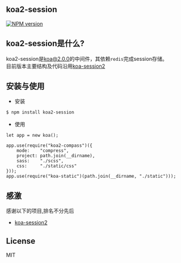 ## koa2-session  
[![NPM version][npm-image]][npm-url]
  
  
## koa2-session是什么?

koa2-session是[koa@2.0.0](https://github.com/koajs/koa)的中间件，其依赖`redis`完成session存储。  
目前版本主要结构及代码沿用[koa-session2](https://github.com/Secbone/koa-session2)

## 安装与使用

- 安装
```bash
$ npm install koa2-session
```

- 使用
```node
let app = new koa();

app.use(require("koa2-compass")({
	mode:    "compress",
	project: path.join(__dirname),
	sass:    "./scss",
	css:     "./static/css"
}));
app.use(require("koa-static")(path.join(__dirname, "./static")));
```
  
  
## 感激
感谢以下的项目,排名不分先后
* [koa-session2](https://github.com/Secbone/koa-session2)
  
  
## License

  MIT

[npm-image]: https://img.shields.io/npm/v/koa2-session.svg?style=flat-square
[npm-url]: https://www.npmjs.com/package/koa2-session
